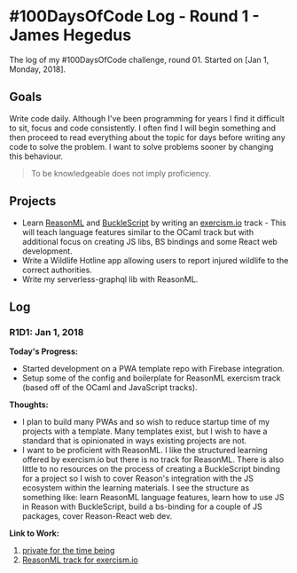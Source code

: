 # #100DaysOfCode Log - Round 1 - James Hegedus

The log of my #100DaysOfCode challenge, round 01. Started on [Jan 1, Monday, 2018].

## Goals

Write code daily. Although I've been programming for years I find it difficult to sit, focus and code consistently. I often find I will begin something and then proceed to read everything about the topic for days before writing any code to solve the problem. I want to solve problems sooner by changing this behaviour.

> To be knowledgeable does not imply proficiency.

## Projects

* Learn [ReasonML](https://reasonml.github.io/) and [BuckleScript](https://bucklescript.github.io/) by writing an [exercism.io](https://v2.exercism.io/my/tracks/ocaml) track - This will teach language features similar to the OCaml track but with additional focus on creating JS libs, BS bindings and some React web development.
* Write a Wildlife Hotline app allowing users to report injured wildlife to the correct authorities.
* Write my serverless-graphql lib with ReasonML.

## Log

### R1D1: Jan 1, 2018

**Today's Progress:**

* Started development on a PWA template repo with Firebase integration.
* Setup some of the config and boilerplate for ReasonML exercism track (based off of the OCaml and JavaScript tracks).

**Thoughts:**

* I plan to build many PWAs and so wish to reduce startup time of my projects with a template. Many templates exist, but I wish to have a standard that is opinionated in ways existing projects are not.
* I want to be proficient with ReasonML. I like the structured learning offered by exercism.io but there is no track for ReasonML. There is also little to no resources on the process of creating a BuckleScript binding for a project so I wish to cover Reason's integration with the JS ecosystem within the learning materials. I see the structure as something like: learn ReasonML language features, learn how to use JS in Reason with BuckleScript, build a bs-binding for a couple of JS packages, cover Reason-React web dev.

**Link to Work:**

1. [private for the time being]()
2. [ReasonML track for exercism.io](https://github.com/jthegedus/reasonml)
